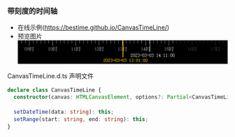 ### 带刻度的时间轴

- 在线示例(https://bestime.github.io/CanvasTimeLine/)
- 预览图片
  ![image](./sources/demo.png)

CanvasTimeLine.d.ts 声明文件
```ts
declare class CanvasTimeLine {
  constructor(canvas: HTMLCanvasElement, options?: Partial<CanvasTimeLine.Options>);

  setDateTime(data: string): this;
  setRange(start: string, end: string): this;
}
```